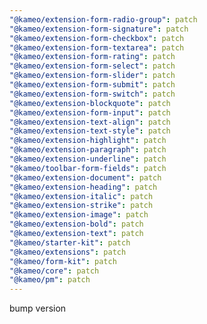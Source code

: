```yaml
---
"@kameo/extension-form-radio-group": patch
"@kameo/extension-form-signature": patch
"@kameo/extension-form-checkbox": patch
"@kameo/extension-form-textarea": patch
"@kameo/extension-form-rating": patch
"@kameo/extension-form-select": patch
"@kameo/extension-form-slider": patch
"@kameo/extension-form-submit": patch
"@kameo/extension-form-switch": patch
"@kameo/extension-blockquote": patch
"@kameo/extension-form-input": patch
"@kameo/extension-text-align": patch
"@kameo/extension-text-style": patch
"@kameo/extension-highlight": patch
"@kameo/extension-paragraph": patch
"@kameo/extension-underline": patch
"@kameo/toolbar-form-fields": patch
"@kameo/extension-document": patch
"@kameo/extension-heading": patch
"@kameo/extension-italic": patch
"@kameo/extension-strike": patch
"@kameo/extension-image": patch
"@kameo/extension-bold": patch
"@kameo/extension-text": patch
"@kameo/starter-kit": patch
"@kameo/extensions": patch
"@kameo/form-kit": patch
"@kameo/core": patch
"@kameo/pm": patch
---
```


bump version
